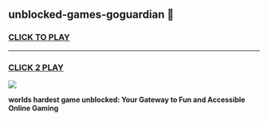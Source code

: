 
## unblocked-games-goguardian 👋
<h3>
<a href="https://premium.freeplayer.one?title=unblocked-games-goguardian&ref=14F">CLICK TO PLAY</a></h3>
<hr>

<h3>
<a href="https://premium.freeplayer.one?title=unblocked-games-goguardian&ref=14F">CLICK 2 PLAY</a>
  
</h3>

<a href="https://premium.freeplayer.one?title=unblocked-games-goguardian&ref=12F/"><img src="https://clearcache.store/games.png"></a>


**worlds hardest game unblocked: Your Gateway to Fun and Accessible Online Gaming**
